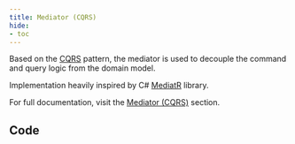 ```yaml
---
title: Mediator (CQRS)
hide:
- toc
---
```


Based on the [CQRS](https://martinfowler.com/bliki/CQRS.html) pattern, the mediator is used to decouple the command and query logic from the domain model.

Implementation heavily inspired by C# [MediatR](https://github.com/jbogard/MediatR) library.

For full documentation, visit the [Mediator (CQRS)](../usage/cqrs.md) section.

## Code
